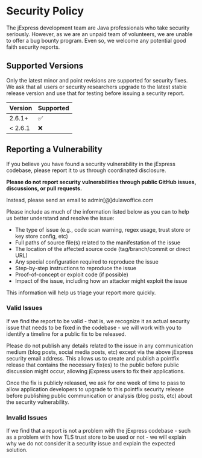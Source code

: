 # Security Policy
The jExpress development team are Java professionals who take security seriously. However, as we are an unpaid team of volunteers, we are unable to offer a bug bounty program. Even so, we welcome any potential good faith security reports.

## Supported Versions

Only the latest minor and point revisions are supported for security fixes.
We ask that all users or security researchers upgrade to the latest stable release version and use that for testing before issuing a security report.

| Version | Supported          |
| ------- | ------------------ |
| 2.6.1+  | :white_check_mark: |
| < 2.6.1 | :x:                |

## Reporting a Vulnerability

If you believe you have found a security vulnerability in the jExpress codebase, please report it to us through coordinated disclosure.

**Please do not report security vulnerabilities through public GitHub issues, discussions, or pull requests.**

Instead, please send an email to admin[@]dulawoffice.com

Please include as much of the information listed below as you can to help us better understand and resolve the issue:

* The type of issue (e.g., code scan warning, regex usage, trust store or key store config, etc)
* Full paths of source file(s) related to the manifestation of the issue
* The location of the affected source code (tag/branch/commit or direct URL)
* Any special configuration required to reproduce the issue
* Step-by-step instructions to reproduce the issue
* Proof-of-concept or exploit code (if possible)
* Impact of the issue, including how an attacker might exploit the issue

This information will help us triage your report more quickly.

### Valid Issues

If we find the report to be valid - that is, we recognize it as actual security issue that needs to be fixed in the codebase -
we will work with you to identify a timeline for a public fix to be released.

Please do not publish any details related to the issue in any communication medium (blog posts, social media posts, etc)
except via the above jExpress security email address.  This allows us to create and publish a pointfix release that
contains the necessary fix(es) to the public before public discussion might occur, allowing jExpress users to fix their applications.

Once the fix is publicly released, we ask for one week of time to pass to allow application developers to upgrade to this
pointfix security release before publishing public communication or analysis (blog posts, etc) about the security vulnerability.

### Invalid Issues

If we find that a report is not a problem with the jExpress codebase - such as a problem with how TLS trust store to be used or not - we
will explain why we do not consider it a security issue and explain the expected solution.
